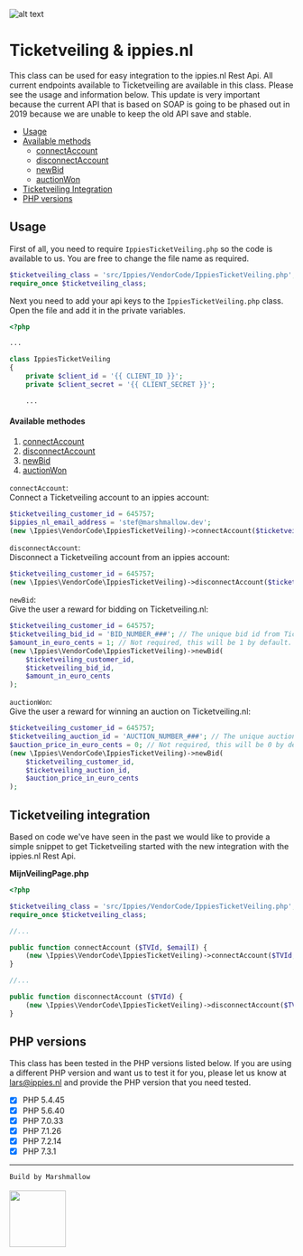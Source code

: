 ![alt text](https://www.ippies.nl/images/ippies-logo-header.png "ippies.nl")

# Ticketveiling & ippies.nl
This class can be used for easy integration to the ippies.nl Rest Api. All current endpoints available to Ticketveiling are available in this class. Please see the usage and information below. This update is very important because the current API that is based on SOAP is going to be phased out in 2019 because we are unable to keep the old API save and stable.

- [Usage](#usage) 
- [Available methods](#available_methodes) 
    - [connectAccount](#method_connectAccount) 
    - [disconnectAccount](#method_disconnectAccount)
    - [newBid](#method_newBid)
    - [auctionWon](#method_auctionWon)
- [Ticketveiling Integration](#ticketveiling_integration) 
- [PHP versions](#php_versions) 

<a id="usage"></a>
## Usage
First of all, you need to require `IppiesTicketVeiling.php` so the code is available to us. You are free to change the file name as required.
```php 
$ticketveiling_class = 'src/Ippies/VendorCode/IppiesTicketVeiling.php';
require_once $ticketveiling_class;
```

Next you need to add your api keys to the `IppiesTicketVeiling.php` class. Open the file and add it in the private variables.
```php
<?php

...

class IppiesTicketVeiling
{
    private $client_id = '{{ CLIENT_ID }}';
    private $client_secret = '{{ CLIENT_SECRET }}';

    ...

```

<a id="available_methodes"></a>
#### Available methodes
1. [connectAccount](#method_connectAccount)
2. [disconnectAccount](#method_disconnectAccount)
3. [newBid](#method_newBid)
4. [auctionWon](#method_auctionWon)

<a id="method_connectAccount"></a>
`connectAccount`:<br/> 
Connect a Ticketveiling account to an ippies account:
```php 
$ticketveiling_customer_id = 645757;
$ippies_nl_email_address = 'stef@marshmallow.dev';
(new \Ippies\VendorCode\IppiesTicketVeiling)->connectAccount($ticketveiling_customer_id, $ippies_nl_email_address);
```

<a id="method_disconnectAccount"></a>
`disconnectAccount`:<br/> 
Disconnect a Ticketveiling account from an ippies account:
```php 
$ticketveiling_customer_id = 645757;
(new \Ippies\VendorCode\IppiesTicketVeiling)->disconnectAccount($ticketveiling_customer_id);
```

<a id="method_newBid"></a>
`newBid`:<br/> 
Give the user a reward for bidding on Ticketveiling.nl:
```php 
$ticketveiling_customer_id = 645757;
$ticketveiling_bid_id = 'BID_NUMBER_###'; // The unique bid id from Ticketveiling.nl
$amount_in_euro_cents = 1; // Not required, this will be 1 by default.
(new \Ippies\VendorCode\IppiesTicketVeiling)->newBid(
    $ticketveiling_customer_id, 
    $ticketveiling_bid_id,
    $amount_in_euro_cents
);
```

<a id="method_auctionWon"></a>
`auctionWon`:<br/> 
Give the user a reward for winning an auction on Ticketveiling.nl:
```php 
$ticketveiling_customer_id = 645757;
$ticketveiling_auction_id = 'AUCTION_NUMBER_###'; // The unique auction id from Ticketveiling.nl
$auction_price_in_euro_cents = 0; // Not required, this will be 0 by default.
(new \Ippies\VendorCode\IppiesTicketVeiling)->newBid(
    $ticketveiling_customer_id, 
    $ticketveiling_auction_id,
    $auction_price_in_euro_cents
);
```

<a id="ticketveiling_integration"></a>
## Ticketveiling integration
Based on code we've have seen in the past we would like to provide a simple snippet to get Ticketveiling started with the new integration with the ippies.nl Rest Api.

<strong>MijnVeilingPage.php</strong>
```php
<?php

$ticketveiling_class = 'src/Ippies/VendorCode/IppiesTicketVeiling.php';
require_once $ticketveiling_class;

//...

public function connectAccount ($TVId, $emailI) {
    (new \Ippies\VendorCode\IppiesTicketVeiling)->connectAccount($TVId, $emailI);
}

//...

public function disconnectAccount ($TVId) {
    (new \Ippies\VendorCode\IppiesTicketVeiling)->disconnectAccount($TVId);
}

```

<a id="php_versions"></a>
## PHP versions
This class has been tested in the PHP versions listed below. If you are using a different PHP version and want us to test it for you, please let us know at lars@ippies.nl and provide the PHP version that you need tested.

- [x] PHP 5.4.45
- [x] PHP 5.6.40
- [x] PHP 7.0.33
- [x] PHP 7.1.26
- [x] PHP 7.2.14
- [x] PHP 7.3.1

___

`Build by Marshmallow`<br/><br/>
<a href="https://marshmallow.dev" target="_blank">
    <img src="https://cdn.marshmallow-office.com/mm/media/mrmallow.png" width="100"/>
</a>